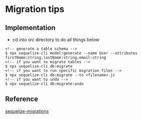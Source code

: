 # Migration tips

## Implementation

* cd into src directory to do all things below

``` code = bash
<!-- generate a table schema -->
$ npx sequelize-cli model:generate --name User --attributes firstName:string,lastName:string,email:string
<!-- if you want to migrate tables -->
$ npx sequelize-cli db:migrate
<!-- if you want to run specific migration files -->
$ npx sequelize-cli db:migrate --to <filename>.js
<!-- if you want to undo -->
$ npx sequelize-cli db:migrate:undo
```

## Reference

[sequelize-migrations](https://sequelize.org/docs/v6/other-topics/migrations/)

